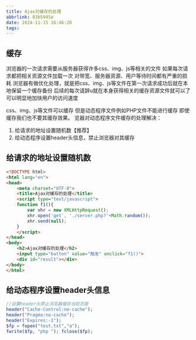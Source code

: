 ```yaml
---
title: Ajax对缓存的处理
abbrlink: 83b5945e
date: 2024-11-15 16:46:20
tags:
---
```


## 缓存
浏览器的一次请求需要从服务器获得许多css、img、js等相关的文件
如果每次请求都把相关资源文件加载一次
对带宽、服务器资源、用户等待时间都有严重的损耗
浏览器有做优化处理，就是把css、img、js等文件在第一次请求成功后就在本地保留一个缓存备份
后续的每次请辞u就在本身获得相关的缓存资源文件就可以了
可以明显地加快用户的访问速度

css、img、js等文件可以缓存
但是动态程序文件例如PHP文件不能进行缓存
即使缓存我们也不要其缓存效果。
览器对动态程序文件缓存的处理解决：

1. 给请求的地址设置随机数【推荐】
2. 给动态程序设置header头信息，禁止浏览器对其缓存

## 给请求的地址设置随机数
```html
<!DOCTYPE html> 
<html lang="en"> 
<head>     
    <meta charset="UTF-8">     
    <title>Ajax对缓存的处理</title>     
    <script type="text/javascript">         
    function f1(){        
        var xhr = new XMLHttpRequest();      
        xhr.open('get', './server.php?'+Math.random());             
        xhr.send(null);         
    }     
    </script> 
</head> 
<body>     
    <h2>Ajax对缓存的处理</h2>     
    <input type="button" value="触发" onclick="f1()">     
    <div id="result"></div> 
</body> 
</html>
```

## 给动态程序设置header头信息
```php
//设置header头禁止浏览器缓存当前页面 
header("Cache-Control:no-cache"); 
header("Pragma:no-cache"); 
header("Expires:-1"); 
$fp = fopen("test.txt","a"); 
fwrite($fp, "php "); fclose($fp);
```